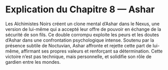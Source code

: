 # Explication du Chapitre 8 — Ashar

Les Alchimistes Noirs créent un clone mental d’Ashar dans le Nexus, une version de lui-même qui a accepté leur offre de pouvoir en échange de la sécurité de son fils. Ce double corrompu exploite les peurs et les doutes d’Ashar dans une confrontation psychologique intense. Soutenu par la présence subtile de Noctuvian, Ashar affronte et rejette cette part de lui-même, affirmant ses propres valeurs et renforçant sa détermination. Cette victoire n’est pas technique, mais personnelle, et solidifie son rôle de gardien entre les mondes.
